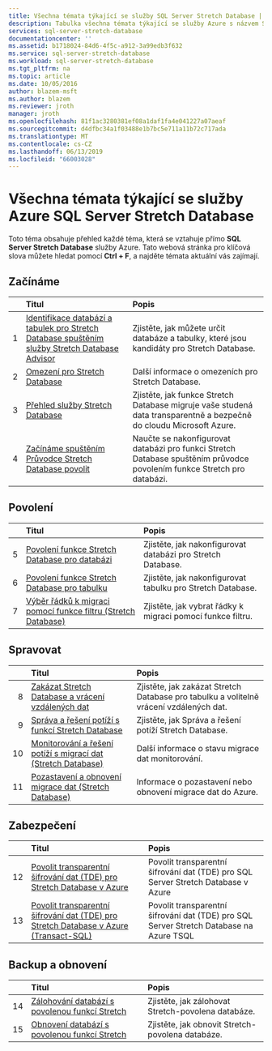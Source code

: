```yaml
---
title: Všechna témata týkající se služby SQL Server Stretch Database | Dokumentace Microsoftu
description: Tabulka všechna témata týkající se služby Azure s názvem SQL Server Stretch Database, které existují v https://azure.microsoft.com/documentation/articles/, název a popis.
services: sql-server-stretch-database
documentationcenter: ''
ms.assetid: b1718024-84d6-4f5c-a912-3a99edb3f632
ms.service: sql-server-stretch-database
ms.workload: sql-server-stretch-database
ms.tgt_pltfrm: na
ms.topic: article
ms.date: 10/05/2016
author: blazem-msft
ms.author: blazem
ms.reviewer: jroth
manager: jroth
ms.openlocfilehash: 81f1ac3280381ef08a1daf1fa4e041227a07aeaf
ms.sourcegitcommit: d4dfbc34a1f03488e1b7bc5e711a11b72c717ada
ms.translationtype: MT
ms.contentlocale: cs-CZ
ms.lasthandoff: 06/13/2019
ms.locfileid: "66003028"
---
```

# <a name="all-topics-for-azure-sql-server-stretch-database-service"></a>Všechna témata týkající se služby Azure SQL Server Stretch Database
Toto téma obsahuje přehled každé téma, která se vztahuje přímo **SQL Server Stretch Database** služby Azure. Tato webová stránka pro klíčová slova můžete hledat pomocí **Ctrl + F**, a najděte témata aktuální vás zajímají.

## <a name="get-started"></a>Začínáme
| &nbsp; | Titul | Popis |
| ---:|:--- |:--- |
| 1 |[Identifikace databází a tabulek pro Stretch Database spuštěním služby Stretch Database Advisor](sql-server-stretch-database-identify-databases.md) |Zjistěte, jak můžete určit databáze a tabulky, které jsou kandidáty pro Stretch Database. |
| 2 |[Omezení pro Stretch Database](sql-server-stretch-database-limitations.md) |Další informace o omezeních pro Stretch Database. |
| 3 |[Přehled služby Stretch Database](sql-server-stretch-database-overview.md) |Zjistěte, jak funkce Stretch Database migruje vaše studená data transparentně a bezpečně do cloudu Microsoft Azure. |
| 4 |[Začínáme spuštěním Průvodce Stretch Database povolit](sql-server-stretch-database-wizard.md) |Naučte se nakonfigurovat databázi pro funkci Stretch Database spuštěním průvodce povolením funkce Stretch pro databázi. |

## <a name="enable"></a>Povolení
| &nbsp; | Titul | Popis |
| ---:|:--- |:--- |
| 5 |[Povolení funkce Stretch Database pro databázi](sql-server-stretch-database-enable-database.md) |Zjistěte, jak nakonfigurovat databázi pro Stretch Database. |
| 6 |[Povolení funkce Stretch Database pro tabulku](sql-server-stretch-database-enable-table.md) |Zjistěte, jak nakonfigurovat tabulku pro Stretch Database. |
| 7 |[Výběr řádků k migraci pomocí funkce filtru (Stretch Database)](sql-server-stretch-database-predicate-function.md) |Zjistěte, jak vybrat řádky k migraci pomocí funkce filtru. |

## <a name="manage"></a>Spravovat
| &nbsp; | Titul | Popis |
| ---:|:--- |:--- |
| 8 |[Zakázat Stretch Database a vrácení vzdálených dat](sql-server-stretch-database-disable.md) |Zjistěte, jak zakázat Stretch Database pro tabulku a volitelně vrácení vzdálených dat. |
| 9 |[Správa a řešení potíží s funkcí Stretch Database](sql-server-stretch-database-manage.md) |Zjistěte, jak Správa a řešení potíží Stretch Database. |
| 10 |[Monitorování a řešení potíží s migrací dat (Stretch Database)](sql-server-stretch-database-monitor.md) |Další informace o stavu migrace dat monitorování. |
| 11 |[Pozastavení a obnovení migrace dat (Stretch Database)](sql-server-stretch-database-pause.md) |Informace o pozastavení nebo obnovení migrace dat do Azure. |

## <a name="security"></a>Zabezpečení
| &nbsp; | Titul | Popis |
| ---:|:--- |:--- |
| 12 |[Povolit transparentní šifrování dat (TDE) pro Stretch Database v Azure](sql-server-stretch-database-encryption-tde.md) |Povolit transparentní šifrování dat (TDE) pro SQL Server Stretch Database v Azure |
| 13 |[Povolit transparentní šifrování dat (TDE) pro Stretch Database v Azure (Transact-SQL)](sql-server-stretch-database-tde-tsql.md) |Povolit transparentní šifrování dat (TDE) pro SQL Server Stretch Database na Azure TSQL |

## <a name="backup-and-recovery"></a>Backup a obnovení
| &nbsp; | Titul | Popis |
| ---:|:--- |:--- |
| 14 |[Zálohování databází s povolenou funkcí Stretch](sql-server-stretch-database-backup.md) |Zjistěte, jak zálohovat Stretch\-povolena databáze. |
| 15 |[Obnovení databází s povolenou funkcí Stretch](sql-server-stretch-database-restore.md) |Zjistěte, jak obnovit Stretch\-povolena databáze. |


